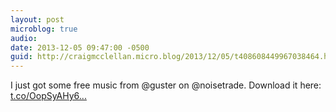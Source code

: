 ```yaml
---
layout: post
microblog: true
audio: 
date: 2013-12-05 09:47:00 -0500
guid: http://craigmcclellan.micro.blog/2013/12/05/t408608449967038464.html
---
```

I just got some free music from @guster on @noisetrade. Download it here: [t.co/OopSyAHy6...](http://t.co/OopSyAHy6Y)

